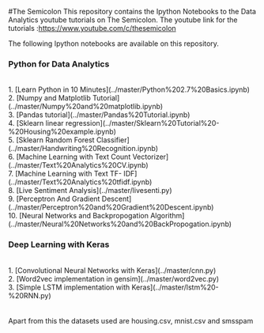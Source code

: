 #The Semicolon
This repository contains the Ipython Notebooks to the Data Analytics youtube tutorials on The Semicolon. 
The youtube link for the tutorials :https://www.youtube.com/c/thesemicolon

The following Ipython notebooks are available on this repository. 

<H3>Python for Data Analytics</H3> <br />
1. [Learn Python in 10 Minutes](../master/Python%202.7%20Basics.ipynb)  <br />
2. [Numpy and Matplotlib Tutorial](../master/Numpy%20and%20matplotlib.ipynb) <br />
3. [Pandas tutorial](../master/Pandas%20Tutorial.ipynb) <br />
4. [Sklearn linear regression](../master/Sklearn%20Tutorial%20-%20Housing%20example.ipynb) <br />
5. [Sklearn Random Forest Classifier](../master/Handwriting%20Recognition.ipynb) <br />
6. [Machine Learning with Text Count Vectorizer](../master/Text%20Analytics%20CV.ipynb)<br />
7. [Machine Learning with Text TF- IDF](../master/Text%20Analytics%20tfidf.ipynb) <br />
8. [Live Sentiment Analysis](../master/livesenti.py) <br />
9. [Perceptron And Gradient Descent](../master/Perceptron%20and%20Gradient%20Descent.ipynb)<br/> 
10. [Neural Networks and Backpropogation Algorithm](../master/Neural%20Networks%20and%20BackPropogation.ipynb) <br/>

<H3>Deep Learning with Keras </H3> <br />
1. [Convolutional Neural Networks with Keras](../master/cnn.py) <br/>
2. [Word2vec implementation in gensim](../master/word2vec.py) <br/>
3. [Simple LSTM implementation with Keras](../master/lstm%20-%20RNN.py) <br />

<br>
<br>
Apart from this the datasets used are housing.csv, mnist.csv and smsspam
 
